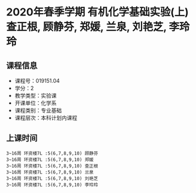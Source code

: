 # 2020年春季学期 有机化学基础实验(上) 查正根, 顾静芬, 郑媛, 兰泉, 刘艳芝, 李玲玲






## 课程信息

- 课程号：019151.04
- 学分：2
- 教学类型：实验课
- 开课单位：化学系
- 课程类别：专业基础
- 课程层次：本科计划内课程

## 上课时间

```
3~16周 环资楼7L :5(6,7,8,9,10) 顾静芬
3~16周 环资楼7L :5(6,7,8,9,10) 郑媛
3~16周 环资楼7L :5(6,7,8,9,10) 查正根
3~16周 环资楼7L :5(6,7,8,9,10) 兰泉
3~16周 环资楼7L :5(6,7,8,9,10) 刘艳芝
3~16周 环资楼7L :5(6,7,8,9,10) 李玲玲
```

